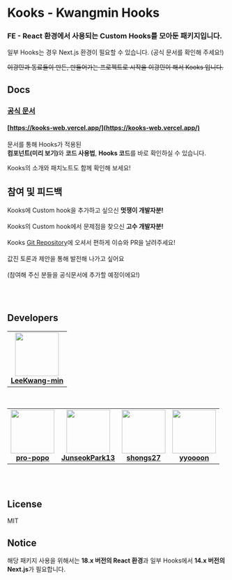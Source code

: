 # Kooks - Kwangmin Hooks

### FE - React 환경에서 사용되는 Custom Hooks를 모아둔 패키지입니다.

일부 Hooks는 경우 Next.js 환경이 필요할 수 있습니다. (공식 문서를 확인해 주세요!)

~~이광민과 동료들이 만든, 만들어가는 프로젝트로 시작을 이광민이 해서 Kooks 입니다.~~

## Docs

### [공식 문서](https://kooks-web.vercel.app/)

#### [https://kooks-web.vercel.app/](https://kooks-web.vercel.app/)

문서를 통해 Hooks가 적용된 <br><b>컴포넌트(미리 보기)</b>와 <b>코드 사용법</b>, <b>Hooks 코드</b>를 바로 확인하실 수 있습니다.

Kooks의 소개와 패치노트도 함께 확인해 보세요!

## 참여 및 피드백

Kooks에 Custom hook을 추가하고 싶으신 <b>멋쟁이 개발자분!</b> <br><br>Kooks의 Custom hook에서 문제점을 찾으신 <b>고수 개발자분!</b> <br><br>Kooks [Git Repository](https://github.com/LeeKwang-min/kooks)에 오셔서 편하게 이슈와 PR을 날려주세요!<br><br>값진 토론과 제안을 통해 발전해 나가고 싶어요<br><br>(참여해 주신 분들을 공식문서에 추가할 예정이에요!)

<br><br>

## Developers

<table>
  <tr>
    <td align="center">
      <img src="https://github.com/LeeKwang-min.png" width="100px;" alt=""/>
      <br />
      <a href="https://github.com/LeeKwang-min"><strong>LeeKwang-min</strong></a>
    </td>
  </tr>
</table>
<br>
<table>
  <tr>
    <td align="center">
      <img src="https://github.com/pro-popo.png" width="100px;" alt=""/>
      <br />
      <a href="https://github.com/pro-popo"><strong>pro-popo</strong></a>
    </td>
    <td align="center">
      <img src="https://github.com/JunseokPark13.png" width="100px;" alt=""/>
      <br />
      <a href="https://github.com/JunseokPark13"><strong>JunseokPark13</strong></a>
    </td>
    <td align="center">
      <img src="https://github.com/shongs27.png" width="100px;" alt=""/>
      <br />
      <a href="https://github.com/shongs27"><strong>shongs27</strong></a>
    </td>
    <td align="center">
      <img src="https://github.com/yyoooon.png" width="100px;" alt=""/>
      <br />
      <a href="https://github.com/yyoooon"><strong>yyoooon</strong></a>
    </td>
  </tr>
</table>
<br><br>

## License

MIT

## Notice

해당 패키지 사용을 위해서는 <b>18.x 버전의 React 환경</b>과 일부 Hooks에서 <b>14.x 버전의 Next.js</b>가 필요합니다.
